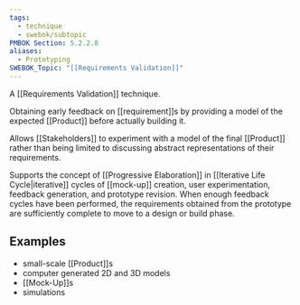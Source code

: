 ```yaml
---
tags:
  - technique
  - swebok/subtopic
PMBOK Section: 5.2.2.8
aliases:
  - Prototyping
SWEBOK_Topic: "[[Requirements Validation]]"
---
```

A [[Requirements Validation]] technique.

Obtaining early feedback on [[requirement]]s by providing a model of the expected [[Product]] before actually building it.

Allows [[Stakeholders]] to experiment with a model of the final [[Product]] rather than being limited to discussing abstract representations of their requirements.

Supports the concept of [[Progressive Elaboration]] in [[Iterative Life Cycle|iterative]] cycles of [[mock-up]] creation, user experimentation, feedback generation, and prototype revision. When enough feedback cycles have been performed, the requirements obtained from the prototype are sufficiently complete to move to a design or build phase.
## Examples
- small-scale [[Product]]s
- computer generated 2D and 3D models
- [[Mock-Up]]s
- simulations

